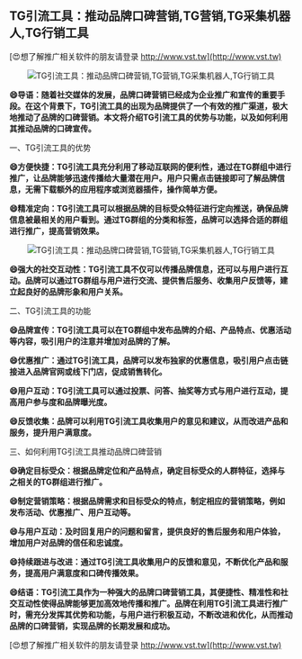 ## **TG引流工具：推动品牌口碑营销,TG营销,TG采集机器人,TG行销工具**

[😍想了解推广相关软件的朋友请登录 http://www.vst.tw](http://www.vst.tw)

 <center><img src="https://vst.tw/MP4/tuiguang/png/1.png" alt="TG引流工具：推动品牌口碑营销,TG营销,TG采集机器人,TG行销工具"></center>

**😄导语：随着社交媒体的发展，品牌口碑营销已经成为企业推广和宣传的重要手段。在这个背景下，TG引流工具的出现为品牌提供了一个有效的推广渠道，极大地推动了品牌的口碑营销。本文将介绍TG引流工具的优势与功能，以及如何利用其推动品牌的口碑宣传。**

一、TG引流工具的优势

**😄方便快捷：TG引流工具充分利用了移动互联网的便利性，通过在TG群组中进行推广，让品牌能够迅速传播给大量潜在用户。用户只需点击链接即可了解品牌信息，无需下载额外的应用程序或浏览器插件，操作简单方便。**

**😄精准定向：TG引流工具可以根据品牌的目标受众特征进行定向推送，确保品牌信息被最相关的用户看到。通过TG群组的分类和标签，品牌可以选择合适的群组进行推广，提高营销效果。**

 <center><img src="https://vst.tw/MP4/tuiguang/png/8.png" alt="TG引流工具：推动品牌口碑营销,TG营销,TG采集机器人,TG行销工具"></center>

**😄强大的社交互动性：TG引流工具不仅可以传播品牌信息，还可以与用户进行互动。品牌可以通过TG群组与用户进行交流、提供售后服务、收集用户反馈等，建立起良好的品牌形象和用户关系。**

二、TG引流工具的功能

**😄品牌宣传：TG引流工具可以在TG群组中发布品牌的介绍、产品特点、优惠活动等内容，吸引用户的注意并增加对品牌的了解。**

**😄优惠推广：通过TG引流工具，品牌可以发布独家的优惠信息，吸引用户点击链接进入品牌官网或线下门店，促成销售转化。**

**😄用户互动：TG引流工具可以通过投票、问答、抽奖等方式与用户进行互动，提高用户参与度和品牌曝光度。**

**😄反馈收集：品牌可以利用TG引流工具收集用户的意见和建议，从而改进产品和服务，提升用户满意度。**

三、如何利用TG引流工具推动品牌口碑营销

**😄确定目标受众：根据品牌定位和产品特点，确定目标受众的人群特征，选择与之相关的TG群组进行推广。**

**😄制定营销策略：根据品牌需求和目标受众的特点，制定相应的营销策略，例如发布活动、优惠推广、用户互动等。**

**😄与用户互动：及时回复用户的问题和留言，提供良好的售后服务和用户体验，增加用户对品牌的信任和忠诚度。**

**😄持续跟进与改进：通过TG引流工具收集用户的反馈和意见，不断优化产品和服务，提高用户满意度和口碑传播效果。**

**😄结语：TG引流工具作为一种强大的品牌口碑营销工具，其便捷性、精准性和社交互动性使得品牌能够更加高效地传播和推广。品牌在利用TG引流工具进行推广时，需充分发挥其优势和功能，与用户进行积极互动，不断改进和优化，从而推动品牌的口碑营销，实现品牌的长期发展和成功。**

[😍想了解推广相关软件的朋友请登录 http://www.vst.tw](http://www.vst.tw)



